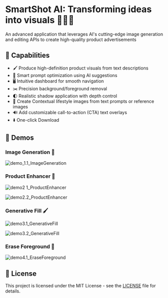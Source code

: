 # SmartShot AI: Transforming ideas into visuals 📸🤖💡

An advanced application that leverages AI's cutting-edge image generation and editing APIs to create high-quality product advertisements

## 🌟 Capabilities  

- 🖌️ Produce high-definition product visuals from text descriptions  
- 🧠 Smart prompt optimization using AI suggestions  
- 🖥️ Intuitive dashboard for smooth navigation  
- ✂️ Precision background/foreground removal  
- 🌓 Realistic shadow application with depth control  
- 🌆 Create Contextual lifestyle images from text prompts or reference images  
- 🔊 Add customizable call-to-action (CTA) text overlays  
- ⬇️ One-click Download  

## 📸 Demos
### Image Generation 🎨

![demo_1.1_ImageGeneration](https://github.com/user-attachments/assets/ab1e18e3-27fd-40ee-bc11-ad922e02042f)


### Product Enhancer 🌄

![demo2 1_ProductEnhancer](https://github.com/user-attachments/assets/52dc1689-3729-4042-b53f-db9e79b43fae)

![demo2.2_ProductEnhancer](https://github.com/user-attachments/assets/7660b3f0-3eed-4411-856d-46555370bfc2)


### Generative Fill 🖌️

![demo3.1_GenerativeFill](https://github.com/user-attachments/assets/d65bafaa-0050-4c7e-ba20-db8baac4bba6)

![demo3.2_GenerativeFill](https://github.com/user-attachments/assets/7da47d7c-01cc-40c5-aa72-5ada2db1c8f9)


### Erase Foreground 🧽
![demo4.1_EraseForeground](https://github.com/user-attachments/assets/d1e54f39-5bb8-4c0a-8a50-54f25fd4d673)



## 📝 License

This project is licensed under the MIT License - see the [LICENSE](LICENSE) file for details.
